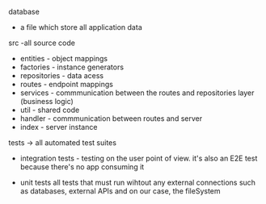 database
  - a file which store all application data

src -all source code 
  - entities - object mappings
  - factories - instance generators
  - repositories - data acess 
  - routes - endpoint mappings 
  - services - commmunication between the routes and repositories layer (business logic)
  - util - shared code
  - handler - commmunication between routes and server
  - index - server instance 

tests -> all automated test suites
  - integration tests - testing on the user point of view. it's  also an E2E test because there's no app consuming it

  - unit tests 
    all tests that must run wihtout any external connections such as 
    databases, external APIs and on our case, the fileSystem